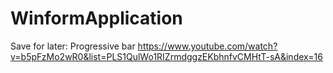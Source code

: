# WinformApplication  
Save for later:
Progressive bar
https://www.youtube.com/watch?v=b5pFzMo2wR0&list=PLS1QulWo1RIZrmdggzEKbhnfvCMHtT-sA&index=16
